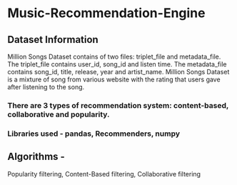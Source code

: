 # Music-Recommendation-Engine

## Dataset Information

Million Songs Dataset contains of two files: triplet_file and metadata_file. The triplet_file contains user_id, song_id and listen time. The metadata_file contains song_id, title, release, year and artist_name. Million Songs Dataset is a mixture of song from various website with the rating that users gave after listening to the song.

### There are 3 types of recommendation system: content-based, collaborative and popularity.

### Libraries used - pandas, Recommenders, numpy

## Algorithms - 
Popularity filtering,
Content-Based filtering,
Collaborative filtering
